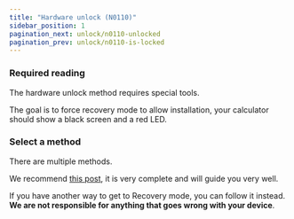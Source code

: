 ```yaml
---
title: "Hardware unlock (N0110)"
sidebar_position: 1
pagination_next: unlock/n0110-unlocked
pagination_prev: unlock/n0110-is-locked
---
```


### Required reading

The hardware unlock method requires special tools.

The goal is to force recovery mode to allow installation, your calculator should show a black screen and a red LED.

### Select a method

There are multiple methods.

We recommend [this post](https://tiplanet.org/forum/viewtopic.php?f=113&t=25191&p=263495), it is very complete and will guide you very well.

If you have another way to get to Recovery mode, you can follow it instead.<br/>**We are not responsible for anything that goes wrong with your device**.

